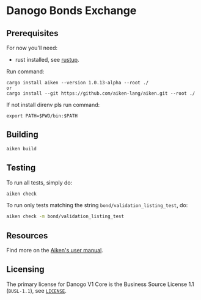 # Danogo Bonds Exchange

## Prerequisites

For now you'll need:
- rust installed, see [rustup](https://rustup.rs).

Run command:
```
cargo install aiken --version 1.0.13-alpha --root ./
or
cargo install --git https://github.com/aiken-lang/aiken.git --root ./
```
If not install direnv pls run command:
```
export PATH=$PWD/bin:$PATH
```

## Building

```sh
aiken build
```

## Testing

To run all tests, simply do:

```sh
aiken check
```

To run only tests matching the string `bond/validation_listing_test`, do:

```sh
aiken check -m bond/validation_listing_test
```

## Resources

Find more on the [Aiken's user manual](https://aiken-lang.org).

## Licensing

The primary license for Danogo V1 Core is the 
Business Source License 1.1 (`BUSL-1.1`), see [`LICENSE`](./LICENSE).
